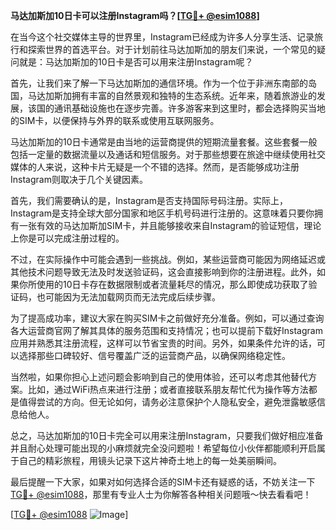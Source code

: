 **马达加斯加10日卡可以注册Instagram吗？[[TG💪+ @esim1088](https://t.me/s/esim1088)]**

在当今这个社交媒体主导的世界里，Instagram已经成为许多人分享生活、记录旅行和探索世界的首选平台。对于计划前往马达加斯加的朋友们来说，一个常见的疑问就是：马达加斯加的10日卡是否可以用来注册Instagram呢？

首先，让我们来了解一下马达加斯加的通信环境。作为一个位于非洲东南部的岛国，马达加斯加拥有丰富的自然景观和独特的生态系统。近年来，随着旅游业的发展，该国的通讯基础设施也在逐步完善。许多游客来到这里时，都会选择购买当地的SIM卡，以便保持与外界的联系或使用互联网服务。

马达加斯加的10日卡通常是由当地的运营商提供的短期流量套餐。这些套餐一般包括一定量的数据流量以及通话和短信服务。对于那些想要在旅途中继续使用社交媒体的人来说，这种卡片无疑是一个不错的选择。然而，是否能够成功注册Instagram则取决于几个关键因素。

首先，我们需要确认的是，Instagram是否支持国际号码注册。实际上，Instagram是支持全球大部分国家和地区手机号码进行注册的。这意味着只要你拥有一张有效的马达加斯加SIM卡，并且能够接收来自Instagram的验证短信，理论上你是可以完成注册过程的。

不过，在实际操作中可能会遇到一些挑战。例如，某些运营商可能因为网络延迟或其他技术问题导致无法及时发送验证码，这会直接影响到你的注册进程。此外，如果你所使用的10日卡存在数据限制或者流量耗尽的情况，那么即使成功获取了验证码，也可能因为无法加载网页而无法完成后续步骤。

为了提高成功率，建议大家在购买SIM卡之前做好充分准备。例如，可以通过查询各大运营商官网了解其具体的服务范围和支持情况；也可以提前下载好Instagram应用并熟悉其注册流程，这样可以节省宝贵的时间。另外，如果条件允许的话，可以选择那些口碑较好、信号覆盖广泛的运营商产品，以确保网络稳定性。

当然啦，如果你担心上述问题会影响到自己的使用体验，还可以考虑其他替代方案。比如，通过WiFi热点来进行注册；或者直接联系朋友帮忙代为操作等方法都是值得尝试的方向。但无论如何，请务必注意保护个人隐私安全，避免泄露敏感信息给他人。

总之，马达加斯加的10日卡完全可以用来注册Instagram，只要我们做好相应准备并且耐心处理可能出现的小麻烦就完全没问题啦！希望每位小伙伴都能顺利开启属于自己的精彩旅程，用镜头记录下这片神奇土地上的每一处美丽瞬间。

最后提醒一下大家，如果对如何选择合适的SIM卡还有疑惑的话，不妨关注一下[TG💪+ @esim1088](https://t.me/s/esim1088)，那里有专业人士为你解答各种相关问题哦～快去看看吧！

[[TG💪+ @esim1088](https://t.me/s/esim1088) ![Image](https://i.postimg.cc/4NQfJmqS/Snipaste-2025-05-13-00-14-12.png)]